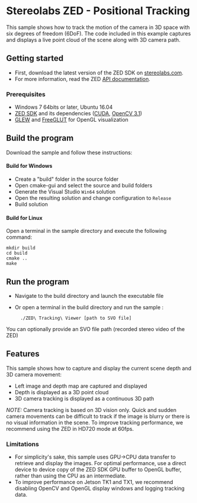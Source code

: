 # Stereolabs ZED - Positional Tracking

This sample shows how to track the motion of the camera in 3D space with six degrees of freedom (6DoF). The code included in this example captures and displays a live point cloud of the scene along with 3D camera path.

## Getting started

- First, download the latest version of the ZED SDK on [stereolabs.com](https://www.stereolabs.com).
- For more information, read the ZED [API documentation](https://www.stereolabs.com/developers/documentation/API/).

### Prerequisites

- Windows 7 64bits or later, Ubuntu 16.04
- [ZED SDK](https://www.stereolabs.com/developers/) and its dependencies ([CUDA](https://developer.nvidia.com/cuda-downloads), [OpenCV 3.1](http://opencv.org/downloads.html))
- [GLEW](http://glew.sourceforge.net/) and [FreeGLUT](http://freeglut.sourceforge.net/) for OpenGL visualization

## Build the program

Download the sample and follow these instructions:

#### Build for Windows

- Create a "build" folder in the source folder
- Open cmake-gui and select the source and build folders
- Generate the Visual Studio `Win64` solution
- Open the resulting solution and change configuration to `Release`
- Build solution

#### Build for Linux

Open a terminal in the sample directory and execute the following command:

    mkdir build
    cd build
    cmake ..
    make


## Run the program

- Navigate to the build directory and launch the executable file
- Or open a terminal in the build directory and run the sample :

        ./ZED\ Tracking\ Viewer [path to SVO file]

You can optionally provide an SVO file path (recorded stereo video of the ZED)


## Features

This sample shows how to capture and display the current scene depth and 3D camera movement:
- Left image and depth map are captured and displayed
- Depth is displayed as a 3D point cloud
- 3D camera tracking is displayed as a continuous 3D path

*NOTE:* Camera tracking is based on 3D vision only. Quick and sudden camera movements can be difficult to track if the image is blurry or there is no visual information in the scene. To improve tracking performance, we recommend using the ZED in HD720 mode at 60fps.


### Limitations

- For simplicity's sake, this sample uses GPU->CPU data transfer to retrieve and display the images. For optimal performance, use a direct device to device copy of the ZED SDK GPU buffer to OpenGL buffer, rather than using the CPU as an intermediate.
- To improve performance on Jetson TK1 and TX1, we recommend disabling OpenCV and OpenGL display windows and logging tracking data.
